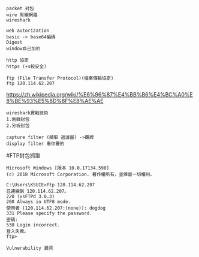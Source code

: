 ```
packet 封包
wire 有線網路
wireshark
```
```
web autorization
basic -> base64編碼
Digest
window自己加的
```
```
http 協定
https (+s較安全)
```
```
ftp (File Transfer Protocol)(檔案傳輸協定)
ftp 120.114.62.207
```
https://zh.wikipedia.org/wiki/%E6%96%87%E4%BB%B6%E4%BC%A0%E8%BE%93%E5%8D%8F%E8%AE%AE
```
wireshark實戰技術
1.側錄封包
2.分析封包
```
```
capture filter (擷取 過濾器) ->聽牌
display filter 看你要的
```
#FTP封包抓取
```
Microsoft Windows [版本 10.0.17134.590]
(c) 2018 Microsoft Corporation. 著作權所有，並保留一切權利。

C:\Users\KSUIE>ftp 120.114.62.207
已連線到 120.114.62.207。
220 (vsFTPd 3.0.3)
200 Always in UTF8 mode.
使用者 (120.114.62.207:(none)): dogdog
331 Please specify the password.
密碼:
530 Login incorrect.
登入失敗。
ftp>
```
```
Vulnerability 漏洞
```

